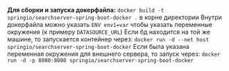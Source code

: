 **Для сборки и запуска докерфайла:**
`docker build -t springio/searchserver-spring-boot-docker .` в корне директории
Внутри докерфайла можно указать `ENV env1=var` чтобы указать переменные окружения (к примеру `DATASOURCE_URL`)
Если бд находится на той же машине, то запускается контейнер через:
`docker run -d --net host springio/searchserver-spring-boot-docker`
Если была указана переменная окружения для внешнего сервера, то запуск через:
`docker run -d -p 8080:8080 springio/searchserver-spring-boot-docker`
